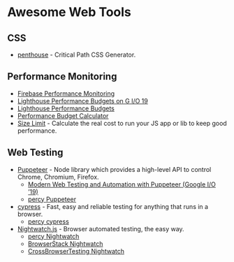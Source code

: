 # Awesome Web Tools

## CSS

- [penthouse](https://github.com/pocketjoso/penthouse) - Critical Path CSS Generator.

## Performance Monitoring

- [Firebase Performance Monitoring](https://firebase.google.com/products/performance/)
- [Lighthouse Performance Budgets on G I/O 19](https://www.youtube.com/watch?v=rUUazNIZW7I&feature=youtu.be&t=436)
- [Lighthouse Performance Budgets](https://developers.google.com/web/tools/lighthouse/audits/budgets)
- [Performance Budget Calculator](https://perf-budget-calculator.firebaseapp.com)
- [Size Limit](https://github.com/ai/size-limit) - Calculate the real cost to run your JS app or lib to keep good performance.

## Web Testing

- [Puppeteer](https://pptr.dev) - Node library which provides a high-level API to control Chrome, Chromium, Firefox.
  - [Modern Web Testing and Automation with Puppeteer (Google I/O ’19)](https://www.youtube.com/watch?v=MbnATLCuKI4&list=PLNYkxOF6rcIATmAmz7HcCzongGvQEtx8i&index=16)
  - [percy Puppeteer](https://docs.percy.io/docs/puppeteer)
- [cypress](https://www.cypress.io) - Fast, easy and reliable testing for anything that runs in a browser.
  - [percy cypress](https://docs.percy.io/docs/cypress)
- [Nightwatch.js](https://nightwatchjs.org) - Browser automated testing, the easy way.
  - [percy Nightwatch](https://docs.percy.io/docs/nightwatch)
  - [BrowserStack Nightwatch](https://www.browserstack.com/automate/nightwatch)
  - [CrossBrowserTesting Nightwatch](https://help.crossbrowsertesting.com/selenium-testing/frameworks/nightwatchjs/)
